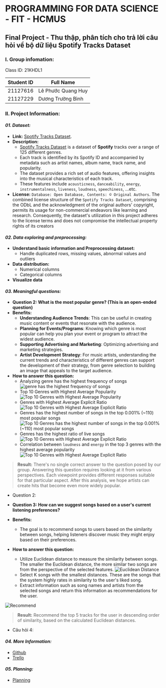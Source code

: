 # PROGRAMMING FOR DATA SCIENCE - FIT - HCMUS
## Final Project - Thu thập, phân tích cho trả lời câu hỏi về bộ dữ liệu Spotify Tracks Dataset
### I. Group infomation:

Class ID: 21KHDL1

|Student ID|Full Name|
|---|---|
|21127616|Lê Phước Quang Huy|
|21127229|Dương Trường Bình|



### II. Project Information:
#### **_01. Dataset:_**
- **Link:** [Spotify Tracks Dataset](https://www.kaggle.com/datasets/maharshipandya/-spotify-tracks-dataset).
- **Description:**
    - [Spotify Tracks Dataset](https://www.kaggle.com/datasets/maharshipandya/-spotify-tracks-dataset) is a dataset of **Spotify** tracks over a range of 125 different genres.  
    - Each track is identified by its Spotify ID and accompanied by metadata such as artist names, album name, track name, and popularity.
    - The dataset provides a rich set of audio features, offering insights into the musical characteristics of each track.
    - These features include `acousticness`, `danceability`, `energy`, 
    `instrumentalness`, `liveness`, `loudness`, `speechiness`, ...etc.
- **License:** `Database: Open Database, Contents: © Original Authors`. The combined license structure of the `Spotify Tracks Dataset`, comprising the ODbL and the acknowledgment of the original authors' copyright, permits its usage for non-commercial endeavors like learning and research. Consequently, the dataset's utilization in this project adheres to the license terms and does not compromise the intellectual property rights of its creators 


#### **_02. Data exploring and preprocessing:_**
- **Understand basic information and Preprocessing dataset:**
    - Handle duplicated rows, missing values, abnormal values and outliers
- **Data distribution:**
    - Numerical columns
    - Categorical columns
- **Visualize data**

#### **_03. Meaningful questions:_**    
- **Question 2: What is the most popular genre? (This is an open-ended question)** 
- **Benefits:**
    - **Understanding Audience Trends**: This can be useful in creating music content or events that resonate with the audience.
    - **Planning for Events/Programs**: Knowing which genre is most popular can help you plan your event or program to attract the widest audience.
    - **Supporting Advertising and Marketing**: Optimizing advertising and marketing strategies.
    - **Artist Development Strategy**: For music artists, understanding the current trends and characteristics of different genres can support the development of their strategy, from genre selection to building an image that appeals to the target audience.
- **How to answer this question:**
    - Analyzing genre has the highest frequency of songs
![genre has the highest frequency of songs](./image/Q1-1.png)
    - Top 10 Genres with Highest Average Popularity
![Top 10 Genres with Highest Average Popularity](./image/Q1-2.png)
    - Genres with Highest Average Explicit Ratio
![Top 10 Genres with Highest Average Explicit Ratio](./image/Q1-3.png)
    - Genres has the highest number of songs in the top 0.001% (~110) most popular songs
![Top 10 Genres has the highest number of songs in the top 0.001% (~110) most popular songs ](./image/Q1-4.png)
    - Genres has the highest ratio of live songs
![Top 10 Genres with Highest Average Explicit Ratio](./image/Q1-5.png)
    - Correlation between `loudness` and `energy` in the top 3 genres with the highest average popularity
![Top 10 Genres with Highest Average Explicit Ratio](./image/Q1-6.png)

> **Result:** There's no single correct answer to the question posed by our group. Answering this question requires looking at it from various perspectives. Each viewpoint provides different responses suitable for that particular aspect. After this analysis, we hope artists can create hits that become even more widely popular.

- Question 2:

- **Question 3: How can we suggest songs based on a user's current listening preferences?**
- **Benefits:**
    - The goal is to recommend songs to users based on the similarity between songs, helping listeners discover music they might enjoy based on their preferences.
- **How to answer this question:**
    - Utilize Euclidean distance to measure the similarity between songs. The smaller the Euclidean distance, the more similar two songs are from the perspective of the selected features.
    ![Euclidean Distance](./image/Q3-1.png)
    - Select K songs with the smallest distances. These are the songs that the system highly rates in similarity to the user's liked song.
    - Extract information such as song names and artists from the selected songs and return this information as recommendations for the user.

![Recommend](./image/Q3.png)

> **Result:** Recommend the top 5 tracks for the user in descending order of similarity, based on the calculated Euclidean distances.

- Câu hỏi 4:


#### **_04. More Information:_**
- [Github](https://github.com/duongtruongbinh/Prog4DS_FinalProject)
- [Trello](https://trello.com/b/TL2hTrzA/prog4dsfinalproject)

#### **_05. Planning:_**
- [Planning](https://docs.google.com/spreadsheets/d/1C74QGwhZZZx5uv8j9Z5kSmUOsvY673bq0KFGbLohAOI/edit?usp=sharing
)
